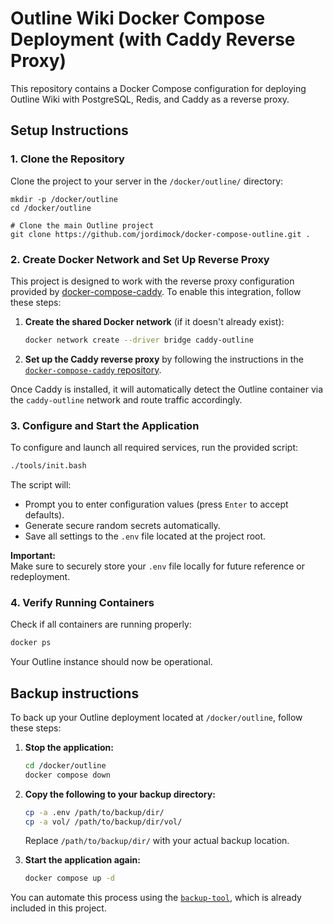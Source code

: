 # Outline Wiki Docker Compose Deployment (with Caddy Reverse Proxy)

This repository contains a Docker Compose configuration for deploying Outline Wiki with PostgreSQL, Redis, and Caddy as a reverse proxy.

## Setup Instructions

### 1. Clone the Repository

Clone the project to your server in the `/docker/outline/` directory:

```
mkdir -p /docker/outline
cd /docker/outline

# Clone the main Outline project
git clone https://github.com/jordimock/docker-compose-outline.git .
```


### 2. Create Docker Network and Set Up Reverse Proxy

This project is designed to work with the reverse proxy configuration provided by [docker-compose-caddy](https://github.com/jordimock/docker-compose-caddy). To enable this integration, follow these steps:

1. **Create the shared Docker network** (if it doesn't already exist):

   ```bash
   docker network create --driver bridge caddy-outline
   ```

2. **Set up the Caddy reverse proxy** by following the instructions in the [`docker-compose-caddy` repository](https://github.com/jordimock/docker-compose-caddy).  

Once Caddy is installed, it will automatically detect the Outline container via the `caddy-outline` network and route traffic accordingly.


### 3. Configure and Start the Application

To configure and launch all required services, run the provided script:

```bash
./tools/init.bash
```

The script will:

- Prompt you to enter configuration values (press `Enter` to accept defaults).
- Generate secure random secrets automatically.
- Save all settings to the `.env` file located at the project root.

**Important:**  
Make sure to securely store your `.env` file locally for future reference or redeployment.


### 4. Verify Running Containers

Check if all containers are running properly:

```bash
docker ps
```

Your Outline instance should now be operational.


## Backup instructions

To back up your Outline deployment located at `/docker/outline`, follow these steps:

1. **Stop the application:**

   ```bash
   cd /docker/outline
   docker compose down
   ```

2. **Copy the following to your backup directory:**

   ```bash
   cp -a .env /path/to/backup/dir/
   cp -a vol/ /path/to/backup/dir/vol/
   ```

   Replace `/path/to/backup/dir/` with your actual backup location.

3. **Start the application again:**

   ```bash
   docker compose up -d
   ```

You can automate this process using the [`backup-tool`](https://github.com/jordimock/backup-tool), which is already included in this project.
